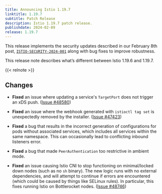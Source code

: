 ```yaml
---
title: Announcing Istio 1.19.7
linktitle: 1.19.7
subtitle: Patch Release
description: Istio 1.19.7 patch release.
publishdate: 2024-02-09
release: 1.19.7
---
```


This release implements the security updates described in our February 8th post, [`ISTIO-SECURITY-2024-001`](/news/security/istio-security-2024-001) along with bug fixes to improve robustness.

This release note describes what’s different between Istio 1.19.6 and 1.19.7.

{{< relnote >}}

## Changes

- **Fixed** an issue where updating a service's `TargetPort` does not trigger an xDS push.  ([Issue #48580](https://github.com/istio/istio/issues/48580))

- **Fixed** an issue where the webhook generated with `istioctl tag set` is unexpectedly removed by the installer.
  ([Issue #47423](https://github.com/istio/istio/issues/47423))

- **Fixed** a bug that results in the incorrect generation of configurations for pods without associated services, which includes all services within the same namespace. This can occasionally lead to conflicting inbound listeners error.

- **Fixed** a bug that made `PeerAuthentication` too restrictive in ambient mode.

- **Fixed** an issue causing Istio CNI to stop functioning on minimal/locked down nodes (such as no `sh` binary).
The new logic runs with no external dependencies, and will attempt to continue if errors are encountered (which could be caused by things like SELinux rules).
In particular, this fixes running Istio on Bottlerocket nodes.
  ([Issue #48746](https://github.com/istio/istio/issues/48746))
